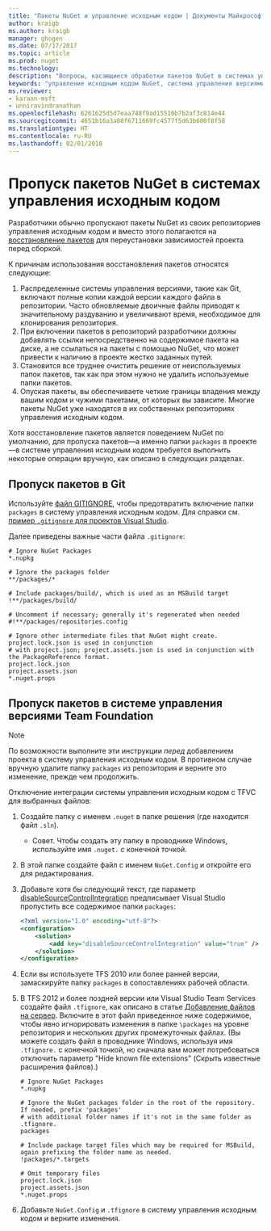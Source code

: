 ```yaml
---
title: "Пакеты NuGet и управление исходным кодом | Документы Майкрософт"
author: kraigb
ms.author: kraigb
manager: ghogen
ms.date: 07/17/2017
ms.topic: article
ms.prod: nuget
ms.technology: 
description: "Вопросы, касающиеся обработки пакетов NuGet в системах управления версиями и исходным кодом, а также пропуска пакетов с TFVC и GIT."
keywords: "управление исходным кодом NuGet, система управления версиями NuGet, NuGet и GIT, NuGet и TFS, NuGet и TFVC, пропуск пакетов, репозитории для управления исходным кодом, репозитории для управления версиями"
ms.reviewer:
- karann-msft
- unniravindranathan
ms.openlocfilehash: 6261625d5d7eaa748f9ad15510b7b2af3c814e44
ms.sourcegitcommit: 4651b16a3a08f6711669fc4577f5d63b600f8f58
ms.translationtype: HT
ms.contentlocale: ru-RU
ms.lasthandoff: 02/01/2018
---
```

# <a name="omitting-nuget-packages-in-source-control-systems"></a>Пропуск пакетов NuGet в системах управления исходным кодом

Разработчики обычно пропускают пакеты NuGet из своих репозиториев управления исходным кодом и вместо этого полагаются на [восстановление пакетов](../consume-packages/package-restore.md) для переустановки зависимостей проекта перед сборкой.

К причинам использования восстановления пакетов относятся следующие:

1. Распределенные системы управления версиями, такие как Git, включают полные копии каждой версии каждого файла в репозитории. Часто обновляемые двоичные файлы приводят к значительному раздуванию и увеличивают время, необходимое для клонирования репозитория.
1. При включении пакетов в репозиторий разработчики должны добавлять ссылки непосредственно на содержимое пакета на диске, а не ссылаться на пакеты с помощью NuGet, что может привести к наличию в проекте жестко заданных путей.
1. Становится все труднее очистить решение от неиспользуемых папок пакетов, так как при этом нужно не удалить используемые папки пакетов.
1. Опуская пакеты, вы обеспечиваете четкие границы владения между вашим кодом и чужими пакетами, от которых вы зависите. Многие пакеты NuGet уже находятся в их собственных репозиториях управления исходным кодом.

Хотя восстановление пакетов является поведением NuGet по умолчанию, для пропуска пакетов&mdash;а именно папки `packages` в проекте&mdash;в системе управления исходным кодом требуется выполнить некоторые операции вручную, как описано в следующих разделах.

## <a name="omitting-packages-with-git"></a>Пропуск пакетов в Git

Используйте [файл GITIGNORE](https://git-scm.com/docs/gitignore), чтобы предотвратить включение папки `packages` в систему управления исходным кодом. Для справки см. [пример `.gitignore` для проектов Visual Studio](https://github.com/github/gitignore/blob/master/VisualStudio.gitignore).

Далее приведены важные части файла `.gitignore`:

```gitignore
# Ignore NuGet Packages
*.nupkg

# Ignore the packages folder
**/packages/*

# Include packages/build/, which is used as an MSBuild target
!**/packages/build/

# Uncomment if necessary; generally it's regenerated when needed
#!**/packages/repositories.config

# Ignore other intermediate files that NuGet might create. project.lock.json is used in conjunction
# with project.json; project.assets.json is used in conjunction with the PackageReference format.
project.lock.json
project.assets.json
*.nuget.props
```

## <a name="omitting-packages-with-team-foundation-version-control"></a>Пропуск пакетов в системе управления версиями Team Foundation

> [!Note]
> По возможности выполните эти инструкции *перед* добавлением проекта в систему управления исходным кодом. В противном случае вручную удалите папку `packages` из репозитория и верните это изменение, прежде чем продолжить.

Отключение интеграции системы управления исходным кодом с TFVC для выбранных файлов:

1. Создайте папку с именем `.nuget` в папке решения (где находится файл `.sln`).
    - Совет. Чтобы создать эту папку в проводнике Windows, используйте имя `.nuget.` *с* конечной точкой.

1. В этой папке создайте файл с именем `NuGet.Config` и откройте его для редактирования.

1. Добавьте хотя бы следующий текст, где параметр [disableSourceControlIntegration](../reference/nuget-config-file.md#solution-section) предписывает Visual Studio пропустить все содержимое папки `packages`:

   ```xml
   <?xml version="1.0" encoding="utf-8"?>
   <configuration>
       <solution>
           <add key="disableSourceControlIntegration" value="true" />
       </solution>
   </configuration>
   ```

1. Если вы используете TFS 2010 или более ранней версии, замаскируйте папку `packages` в сопоставлениях рабочей области.

1. В TFS 2012 и более поздней версии или Visual Studio Team Services создайте файл `.tfignore`, как описано в статье [Добавление файлов на сервер](https://www.visualstudio.com/en-us/docs/tfvc/add-files-server#tfignore). Включите в этот файл приведенное ниже содержимое, чтобы явно игнорировать изменения в папке `\packages` на уровне репозитория и нескольких других промежуточных файлах. (Вы можете создать файл в проводнике Windows, используя имя `.tfignore.` с конечной точкой, но сначала вам может потребоваться отключить параметр "Hide known file extensions" (Скрыть известные расширения файлов).)

   ```cli
   # Ignore NuGet Packages
   *.nupkg

   # Ignore the NuGet packages folder in the root of the repository. If needed, prefix 'packages'
   # with additional folder names if it's not in the same folder as .tfignore.   
   packages

   # Include package target files which may be required for MSBuild, again prefixing the folder name as needed.
   !packages/*.targets

   # Omit temporary files
   project.lock.json
   project.assets.json
   *.nuget.props
   ```

1. Добавьте `NuGet.Config` и `.tfignore` в систему управления исходным кодом и верните изменения.
